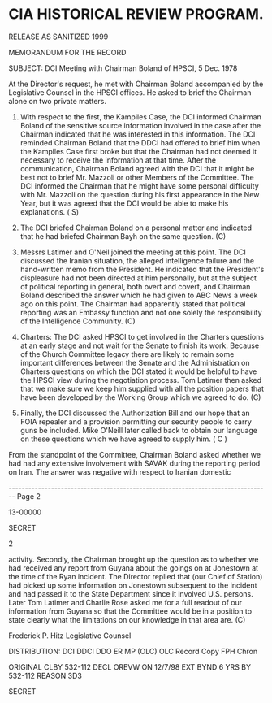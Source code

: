 # CIA HISTORICAL REVIEW PROGRAM.
RELEASE AS SANITIZED
1999

MEMORANDUM FOR THE RECORD

SUBJECT: DCI Meeting with Chairman Boland of HPSCI, 5 Dec. 1978

At the Director's request, he met with Chairman Boland accompanied by the Legislative Counsel in the HPSCI offices. He asked to brief the Chairman alone on two private matters.

1. With respect to the first, the Kampiles Case, the DCI informed Chairman Boland of the sensitive source information involved in the case after the Chairman indicated that he was interested in this information. The DCI reminded Chairman Boland that the DDCI had offered to brief him when the Kampiles Case first broke but that the Chairman had not deemed it necessary to receive the information at that time. After the communication, Chairman Boland agreed with the DCI that it might be best not to brief Mr. Mazzoli or other Members of the Committee. The DCI informed the Chairman that he might have some personal difficulty with Mr. Mazzoli on the question during his first appearance in the New Year, but it was agreed that the DCI would be able to make his explanations. ( S)

2. The DCI briefed Chairman Boland on a personal matter and indicated that he had briefed Chairman Bayh on the same question. (C)

3. Messrs Latimer and O'Neil joined the meeting at this point. The DCI discussed the Iranian situation, the alleged intelligence failure and the hand-written memo from the President. He indicated that the President's displeasure had not been directed at him personally, but at the subject of political reporting in general, both overt and covert, and Chairman Boland described the answer which he had given to ABC News a week ago on this point. The Chairman had apparently stated that political reporting was an Embassy function and not one solely the responsibility of the Intelligence Community. (C)

4. Charters: The DCI asked HPSCI to get involved in the Charters questions at an early stage and not wait for the Senate to finish its work. Because of the Church Committee legacy there are likely to remain some important differences between the Senate and the Administration on Charters questions on which the DCI stated it would be helpful to have the HPSCI view during the negotiation process. Tom Latimer then asked that we make sure we keep him supplied with all the position papers that have been developed by the Working Group which we agreed to do. (C)

5. Finally, the DCI discussed the Authorization Bill and our hope that an FOIA repealer and a provision permitting our security people to carry guns be included. Mike O'Neill later called back to obtain our language on these questions which we have agreed to supply him. ( C )

From the standpoint of the Committee, Chairman Boland asked whether we had had any extensive involvement with SAVAK during the reporting period on Iran. The answer was negative with respect to Iranian domestic


-------------------------------------------------------------------------------- Page 2

13-00000

SECRET

2

activity. Secondly, the Chairman brought up the question as to whether we had received any report from Guyana about the goings on at Jonestown at the time of the Ryan incident. The Director replied that (our Chief of Station) had picked up some information on Jonestown subsequent to the incident and had passed it to the State Department since it involved U.S. persons. Later Tom Latimer and Charlie Rose asked me for a full readout of our information from Guyana so that the Committee would be in a position to state clearly what the limitations on our knowledge in that area are.
(C)


Frederick P. Hitz
Legislative Counsel

DISTRIBUTION: DCI
DDCI
DDO
ER
MP (OLC)
OLC Record Copy
FPH Chron

ORIGINAL CLBY 532-112
DECL OREVW ON 12/7/98
EXT BYND 6 YRS BY 532-112
REASON 3D3

SECRET
